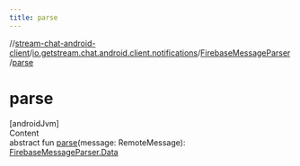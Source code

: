 ```yaml
---
title: parse
---
```

//[stream-chat-android-client](../../../index.md)/[io.getstream.chat.android.client.notifications](../index.md)/[FirebaseMessageParser](index.md)/[parse](parse.md)



# parse  
[androidJvm]  
Content  
abstract fun [parse](parse.md)(message: RemoteMessage): [FirebaseMessageParser.Data](Data/index.md)  



